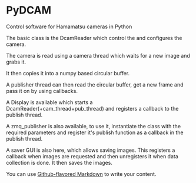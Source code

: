 # PyDCAM

Control software for Hamamatsu cameras in Python

The basic class is the DcamReader which control the and configures the camera.

The camera is read using a camera thread which waits for a new image and grabs it.

It then copies it into a numpy based circular buffer.

A publisher thread can then read the circular buffer, get a new frame and pass it on by using callbacks.

A Display is available which starts a DcamReader(+cam_thread+pub_thread) and registers a callback to the publish thread.

A zmq_publisher is also available, to use it, instantiate the class with the required parameters and register it's publish function as a callback in the publish thread.

A saver GUI is also here, which allows saving images. This registers a callback when images are requested and then unregisters it when data collection is done. It then saves the images.

You can use
[Github-flavored Markdown](https://guides.github.com/features/mastering-markdown/)
to write your content.